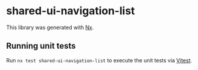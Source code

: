 # shared-ui-navigation-list

This library was generated with [Nx](https://nx.dev).

## Running unit tests

Run `nx test shared-ui-navigation-list` to execute the unit tests via [Vitest](https://vitest.dev/).
